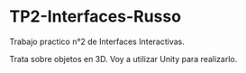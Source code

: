 # TP2-Interfaces-Russo

Trabajo practico n°2 de Interfaces Interactivas.

Trata sobre objetos en 3D. Voy a utilizar Unity para realizarlo.